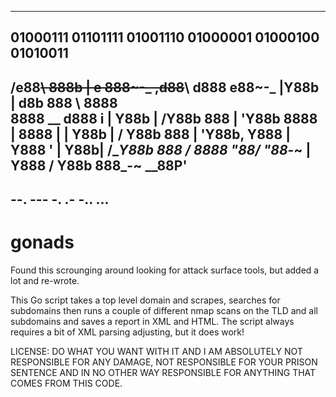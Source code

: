 ---------------------------------------------------------	
01000111 01101111 01001110 01000001 01000100 01010011
---------------------------------------------------------
/e88~~\           888b    |      e      888~-_   ,d88~~\ 
d888      e88~-_  |Y88b   |     d8b     888   \  8888    
8888 __  d888   i | Y88b  |    /Y88b    888    | 'Y88b
8888   | 8888   | |  Y88b |   /  Y88b   888    |  'Y88b, 
Y888   | Y888   ' |   Y88b|  /____Y88b  888   /     8888 
\"88__/  \"88_-~  |    Y888 /      Y88b 888_-~   \__88P' 
---------------------------------------------------------
--. --- -. .- -.. ...
---------------------------------------------------------

# gonads
Found this scrounging around looking for attack surface tools, but added a lot and re-wrote. 


This Go script takes a top level domain and scrapes, searches for subdomains then runs a couple of different nmap scans on the TLD and all subdomains and saves a report in XML and HTML. The script always requires a bit of XML parsing adjusting, but it does work!

LICENSE: DO WHAT YOU WANT WITH IT AND I AM ABSOLUTELY NOT RESPONSIBLE FOR ANY DAMAGE, NOT RESPONSIBLE FOR YOUR PRISON SENTENCE AND IN NO OTHER WAY RESPONSIBLE FOR ANYTHING THAT COMES FROM THIS CODE.
